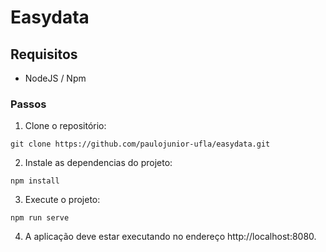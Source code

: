 # Easydata
## Requisitos

* NodeJS / Npm
### Passos

1. Clone o repositório:
``` console
git clone https://github.com/paulojunior-ufla/easydata.git
```
2. Instale as dependencias do projeto:
``` console
npm install
```
3. Execute o projeto:
``` console
npm run serve
```

4. A aplicação deve estar executando no endereço http://localhost:8080.

